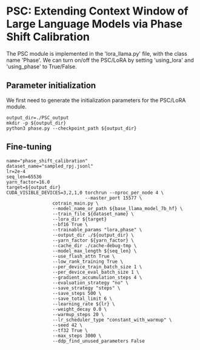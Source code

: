 # PSC: Extending Context Window of Large Language Models via Phase Shift Calibration

The PSC module is implemented in the 'lora_llama.py' file, with the class name 'Phase'.
We can turn on/off the PSC/LoRA by setting 'using_lora' and 'using_phase' to True/False.


## Parameter initialization
We first need to generate the initialization parameters for the PSC/LoRA module.
```
output_dir=./PSC_output
mkdir -p ${output_dir}
python3 phase.py --checkpoint_path ${output_dir}
```

## Fine-tuning
```
name="phase_shift_calibration"
dataset_name="sampled_rpj.jsonl"
lr=2e-4
seq_len=65536
yarn_factor=16.0
target=${output_dir}
CUDA_VISIBLE_DEVICES=3,2,1,0 torchrun --nproc_per_node 4 \
                             --master_port 15577 \
			     cotrain_main.py \
			     --model_name_or_path ${base_llama_model_7b_hf} \
			     --train_file ${dataset_name} \
			     --lora_dir ${target}
			     --bf16 True \
			     --trainable_params "lora,phase" \
			     --output_dir ./${output_dir} \
			     --yarn_factor ${yarn_factor} \
			     --cache_dir ./cache-debug-tmp \
			     --model_max_length ${seq_len} \
			     --use_flash_attn True \
			     --low_rank_training True \
			     --per_device_train_batch_size 1 \
			     --per_device_eval_batch_size 1 \
			     --gradient_accumulation_steps 4 \
			     --evaluation_strategy "no" \
			     --save_strategy "steps" \
			     --save_steps 500 \
			     --save_total_limit 6 \
			     --learning_rate ${lr} \
			     --weight_decay 0.0 \
			     --warmup_steps 20 \
			     --lr_scheduler_type "constant_with_warmup" \
			     --seed 42 \
			     --tf32 True \
			     --max_steps 3000 \
			     --ddp_find_unused_parameters False 
		
```